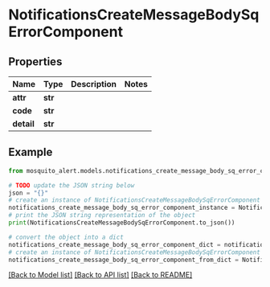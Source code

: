 # NotificationsCreateMessageBodySqErrorComponent


## Properties

Name | Type | Description | Notes
------------ | ------------- | ------------- | -------------
**attr** | **str** |  | 
**code** | **str** |  | 
**detail** | **str** |  | 

## Example

```python
from mosquito_alert.models.notifications_create_message_body_sq_error_component import NotificationsCreateMessageBodySqErrorComponent

# TODO update the JSON string below
json = "{}"
# create an instance of NotificationsCreateMessageBodySqErrorComponent from a JSON string
notifications_create_message_body_sq_error_component_instance = NotificationsCreateMessageBodySqErrorComponent.from_json(json)
# print the JSON string representation of the object
print(NotificationsCreateMessageBodySqErrorComponent.to_json())

# convert the object into a dict
notifications_create_message_body_sq_error_component_dict = notifications_create_message_body_sq_error_component_instance.to_dict()
# create an instance of NotificationsCreateMessageBodySqErrorComponent from a dict
notifications_create_message_body_sq_error_component_from_dict = NotificationsCreateMessageBodySqErrorComponent.from_dict(notifications_create_message_body_sq_error_component_dict)
```
[[Back to Model list]](../README.md#documentation-for-models) [[Back to API list]](../README.md#documentation-for-api-endpoints) [[Back to README]](../README.md)


